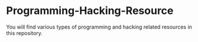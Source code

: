 # Programming-Hacking-Resource
You will find various types of programming and hacking related resources in this repository.

